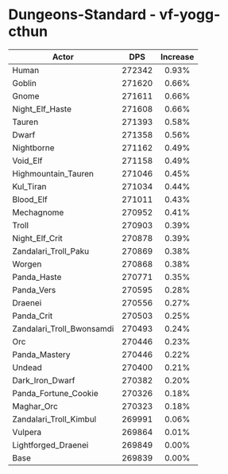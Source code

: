 # Dungeons-Standard - vf-yogg-cthun
| Actor | DPS | Increase |
|---|:---:|:---:|
|Human|272342|0.93%|
|Goblin|271620|0.66%|
|Gnome|271611|0.66%|
|Night_Elf_Haste|271608|0.66%|
|Tauren|271393|0.58%|
|Dwarf|271358|0.56%|
|Nightborne|271162|0.49%|
|Void_Elf|271158|0.49%|
|Highmountain_Tauren|271046|0.45%|
|Kul_Tiran|271034|0.44%|
|Blood_Elf|271011|0.43%|
|Mechagnome|270952|0.41%|
|Troll|270903|0.39%|
|Night_Elf_Crit|270878|0.39%|
|Zandalari_Troll_Paku|270869|0.38%|
|Worgen|270868|0.38%|
|Panda_Haste|270771|0.35%|
|Panda_Vers|270595|0.28%|
|Draenei|270556|0.27%|
|Panda_Crit|270503|0.25%|
|Zandalari_Troll_Bwonsamdi|270493|0.24%|
|Orc|270446|0.23%|
|Panda_Mastery|270446|0.22%|
|Undead|270400|0.21%|
|Dark_Iron_Dwarf|270382|0.20%|
|Panda_Fortune_Cookie|270326|0.18%|
|Maghar_Orc|270323|0.18%|
|Zandalari_Troll_Kimbul|269991|0.06%|
|Vulpera|269864|0.01%|
|Lightforged_Draenei|269849|0.00%|
|Base|269839|0.00%|
